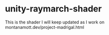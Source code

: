 # unity-raymarch-shader
This is the shader I will keep updated as I work on montanamott.dev/project-madrigal.html
